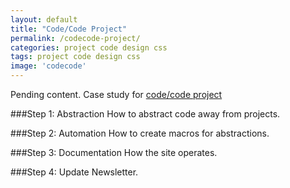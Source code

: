 ```yaml
---
layout: default
title: "Code/Code Project"
permalink: /codecode-project/
categories: project code design css
tags: project code design css
image: 'codecode'
---
```

Pending content. Case study for [code/code project](http://www.nicholasfrota.com/codecode)

###Step 1: Abstraction
How to abstract code away from projects.

###Step 2: Automation
How to create macros for abstractions.

###Step 3: Documentation
How the site operates.

###Step 4: Update
Newsletter.